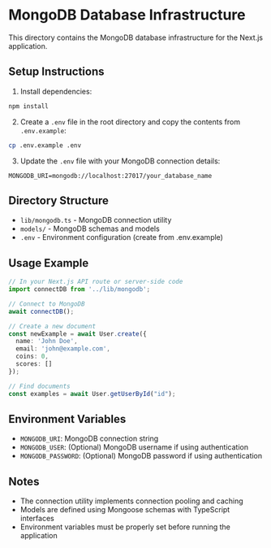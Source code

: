 # MongoDB Database Infrastructure

This directory contains the MongoDB database infrastructure for the Next.js application.

## Setup Instructions

1. Install dependencies:
```bash
npm install
```

2. Create a `.env` file in the root directory and copy the contents from `.env.example`:
```bash
cp .env.example .env
```

3. Update the `.env` file with your MongoDB connection details:
```
MONGODB_URI=mongodb://localhost:27017/your_database_name
```

## Directory Structure

- `lib/mongodb.ts` - MongoDB connection utility
- `models/` - MongoDB schemas and models
- `.env` - Environment configuration (create from .env.example)

## Usage Example

```typescript
// In your Next.js API route or server-side code
import connectDB from '../lib/mongodb';

// Connect to MongoDB
await connectDB();

// Create a new document
const newExample = await User.create({
  name: 'John Doe',
  email: 'john@example.com',
  coins: 0,
  scores: []
});

// Find documents
const examples = await User.getUserById("id");
```

## Environment Variables

- `MONGODB_URI`: MongoDB connection string
- `MONGODB_USER`: (Optional) MongoDB username if using authentication
- `MONGODB_PASSWORD`: (Optional) MongoDB password if using authentication

## Notes

- The connection utility implements connection pooling and caching
- Models are defined using Mongoose schemas with TypeScript interfaces
- Environment variables must be properly set before running the application
